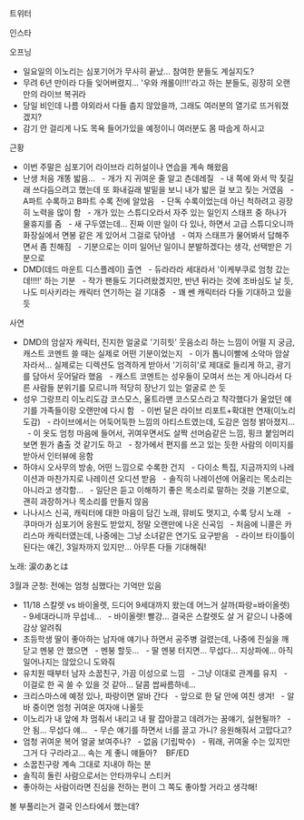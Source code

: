 

트위터




인스타


오프닝
- 일요일의 이노리는 심포기어가 무사히 끝났... 참여한 분들도 계실지도?
- 무려 6년 만이라 다들 잊어버렸지... '우와 캐롤이!!!'라고 하는 분들도, 굉장히 오랜만의 라이브 복귀라
- 당일 비인데 나름 야외라서 다들 춥지 않았을까, 그래도 여러분의 열기로 뜨거워졌겠지?
- 감기 안 걸리게 나도 목욕 들어가있을 예정이니 여러분도 몸 따숩게 하시고

근황
- 이번 주말은 심포기어 라이브라 리허설이나 연습을 계속 해왔음
- 난생 처음 개똥 밟음...
  - 개가 지 귀여운 줄 알고 츤데레질
  - 내 쪽에 와서 막 짖길래 쓰다듬으려고 했는데 또 화내길래 발밑을 보니 내가 밟은 걸 보고 짖는 거였음
  - A파트 수록하고 B파트 수록 전에 알았음
  - 단독 수록이었는데 아닌 척하려고 굉장히 노력을 많이 함
  - 개가 있는 스튜디오라서 자주 있는 일인지 스태프 중 하나가 물휴지를 줌
  - 새 구두였는데... 진짜 이딴 일이 다 있나, 하면서 고급 스튜디오니까 화장실에서 면봉 같은 게 있어서 그걸로 닦아냄
  - 여자 스태프가 물어봐서 답해주면서 좀 친해짐
  - 기분으로는 이미 일어난 일이니 분발하겠다는 생각, 선택받은 기분으로
- DMD(데드 마운트 디스플레이) 출연
  - 듀라라라 세대라서 '이케부쿠로 엄청 갔는데!!!!' 하는 기분
  - 작가 팬들도 기다려왔겠지만, 반년 뒤라는 것에 조바심도 날 듯, 나도 미사키라는 캐릭터 연기하는 걸 기대중
  - 꽤 쎈 캐릭터라 다들 기대하고 있을 듯

사연
- DMD의 암살자 캐릭터, 진지한 얼굴로 '기히힛' 웃음소리 하는 느낌이 어떨 지 궁금, 캐스트 코멘트 쓸 때는 실제로 어떤 기분이었는지
  - 이가 톱니이빨에 소악마 암살자라서... 실제로는 디렉션도 엄격하게 받아서 '기히히'로 제대로 들리게 하고, 광기를 담아서 웃어달라 했음
  - 캐스트 코멘트는 성우들이 모여서 쓰는 게 아니라서 다른 사람들 분위기를 모르니까 적당히 장난기 있는 얼굴로 쓴 듯
- 성우 그랑프리 이노리도감 코스모스, 울트라맨 코스모스라고 착각했다가 울었던 얘기를 가족들이랑 오랜만에 다시 함
  - 이번 달은 라이브 리포트+확대판 연재(이노리도감)
  - 라이브에서는 어둑어둑한 느낌의 아티스트였는데, 도감은 엄청 밝아졌지...
  - 이 옷도 엄청 마음에 들어서, 귀여우면서도 살짝 선머슴같은 느낌, 핑크 붙임머리 보면 뭔가 춤출 것 같기도 하고
  - 창가에서 편지를 쓰고 있는 듯한 사람의 이미지를 받아서 인터뷰에 응함
- 하야시 오사무의 방송, 어떤 느낌으로 수록한 건지
  - 다이소 특집, 지금까지의 나레이션과 마찬가지로 나레이션 오디션 받음
  - 솔직히 나레이션에 어울리는 목소리는 아니라고 생각함...
  - 일단은 듣고 이해하기 좋은 목소리로 말하는 것을 기본으로, 괜히 과장하거나 목소리를 만들지 않음
- 나나시스 신곡, 캐릭터에 대한 마음이 담긴 노래, 뮤비도 멋지고, 수록 당시 노래
  - 쿠마마가 심포기어 응원도 받았지, 정말 오랜만에 나온 신곡임
  - 처음에 니콜은 카리스마 캐릭터였는데, 나중에는 그냥 소녀같은 연기도 요구받음
  - 라이브 타이틀이 된다는 얘긴, 3일차까지 있지만... 아무튼 다들 기대해줘!

노래: 涙のあとは

3월과 군청: 전에는 엄청 심했다는 기억만 있음
- 11/18 스칼렛 vs 바이올렛, 드디어 9세대까지 왔는데 어느거 살까(파랑=바이올렛)
  - 9세대라니까 무섭네...
  - 바이올렛! 빨강... 결국은 스칼렛도 살 거 같으니 나중에 감상 알려줘
- 초등학생 딸이 좋아하는 남자애 얘기나 하면서 공주병 걸렸는데, 나중에 진실을 깨닫고 멘붕 안 했으면
  - 멘붕 할듯...
  - 딸 멘붕 터지면... 무섭다... 지상파에... 아직 일어나지는 않았으니 도와줘
- 유치원 때부터 남자 소꿉친구, 가끔 이성으로 느낌
  - 그냥 이대로 관계를 유지
  - 이걸로 한 곡 쓸 수 있을 것 같아... 달콤 쌉싸름하네...
- 크리스마스에 예정 있나, 파랑이면 알바 간다
  - 앞으로 한 달 안에 여친 생겨!
  - 알바 중이면 엄청 귀여운 여자애 나올듯
- 이노리가 내 앞에 차 멈춰서 내리고 내 팔 잡아끌고 데려가는 꿈얘기, 실현될까?
  - 안 됨... 무섭다 얘...
  - 무슨 얘기를 하면서 너를 끌고 가니? 응원해줘서 고맙다고?
- 엄청 귀여운 복어 얼굴 보여주나?
  - 없음 (기립박수)
  - 뭐래, 귀여울 수는 있지만 그거 다 구라라고... 속는 게 좋니 얘들아?
  
BF/ED
- 소꿉친구랑 계속 그대로 지내야 하는 분
- 솔직히 돌린 사람으로서는 안타까우니 스티커
- 좋아하는 사람이라면 진심을 전하는 편이 그 쪽도 좋아할 거라고 생각해!

볼 부풀리는거 결국 인스타에서 했는데?
